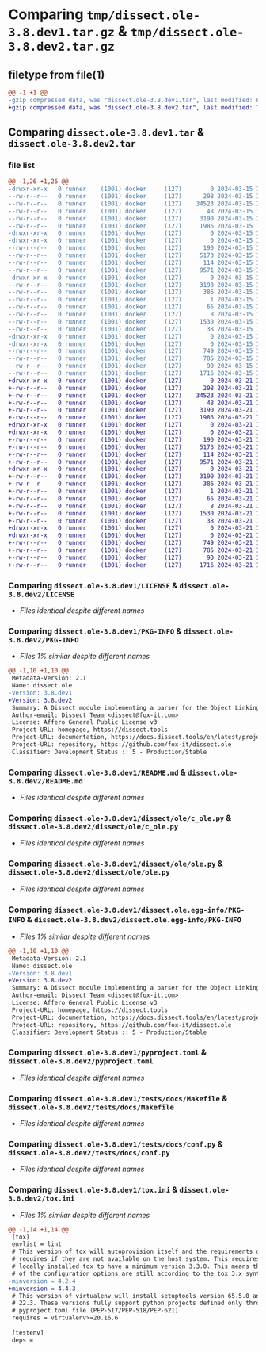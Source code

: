 # Comparing `tmp/dissect.ole-3.8.dev1.tar.gz` & `tmp/dissect.ole-3.8.dev2.tar.gz`

## filetype from file(1)

```diff
@@ -1 +1 @@
-gzip compressed data, was "dissect.ole-3.8.dev1.tar", last modified: Fri Mar 15 12:27:03 2024, max compression
+gzip compressed data, was "dissect.ole-3.8.dev2.tar", last modified: Thu Mar 21 10:16:52 2024, max compression
```

## Comparing `dissect.ole-3.8.dev1.tar` & `dissect.ole-3.8.dev2.tar`

### file list

```diff
@@ -1,26 +1,26 @@
-drwxr-xr-x   0 runner    (1001) docker     (127)        0 2024-03-15 12:27:03.528459 dissect.ole-3.8.dev1/
--rw-r--r--   0 runner    (1001) docker     (127)      298 2024-03-15 12:26:53.000000 dissect.ole-3.8.dev1/COPYRIGHT
--rw-r--r--   0 runner    (1001) docker     (127)    34523 2024-03-15 12:26:53.000000 dissect.ole-3.8.dev1/LICENSE
--rw-r--r--   0 runner    (1001) docker     (127)       48 2024-03-15 12:26:53.000000 dissect.ole-3.8.dev1/MANIFEST.in
--rw-r--r--   0 runner    (1001) docker     (127)     3190 2024-03-15 12:27:03.528459 dissect.ole-3.8.dev1/PKG-INFO
--rw-r--r--   0 runner    (1001) docker     (127)     1986 2024-03-15 12:26:53.000000 dissect.ole-3.8.dev1/README.md
-drwxr-xr-x   0 runner    (1001) docker     (127)        0 2024-03-15 12:27:03.524459 dissect.ole-3.8.dev1/dissect/
-drwxr-xr-x   0 runner    (1001) docker     (127)        0 2024-03-15 12:27:03.524459 dissect.ole-3.8.dev1/dissect/ole/
--rw-r--r--   0 runner    (1001) docker     (127)      190 2024-03-15 12:26:53.000000 dissect.ole-3.8.dev1/dissect/ole/__init__.py
--rw-r--r--   0 runner    (1001) docker     (127)     5173 2024-03-15 12:26:53.000000 dissect.ole-3.8.dev1/dissect/ole/c_ole.py
--rw-r--r--   0 runner    (1001) docker     (127)      114 2024-03-15 12:26:53.000000 dissect.ole-3.8.dev1/dissect/ole/exceptions.py
--rw-r--r--   0 runner    (1001) docker     (127)     9571 2024-03-15 12:26:53.000000 dissect.ole-3.8.dev1/dissect/ole/ole.py
-drwxr-xr-x   0 runner    (1001) docker     (127)        0 2024-03-15 12:27:03.528459 dissect.ole-3.8.dev1/dissect.ole.egg-info/
--rw-r--r--   0 runner    (1001) docker     (127)     3190 2024-03-15 12:27:03.000000 dissect.ole-3.8.dev1/dissect.ole.egg-info/PKG-INFO
--rw-r--r--   0 runner    (1001) docker     (127)      386 2024-03-15 12:27:03.000000 dissect.ole-3.8.dev1/dissect.ole.egg-info/SOURCES.txt
--rw-r--r--   0 runner    (1001) docker     (127)        1 2024-03-15 12:27:03.000000 dissect.ole-3.8.dev1/dissect.ole.egg-info/dependency_links.txt
--rw-r--r--   0 runner    (1001) docker     (127)       65 2024-03-15 12:27:03.000000 dissect.ole-3.8.dev1/dissect.ole.egg-info/requires.txt
--rw-r--r--   0 runner    (1001) docker     (127)        8 2024-03-15 12:27:03.000000 dissect.ole-3.8.dev1/dissect.ole.egg-info/top_level.txt
--rw-r--r--   0 runner    (1001) docker     (127)     1530 2024-03-15 12:26:57.000000 dissect.ole-3.8.dev1/pyproject.toml
--rw-r--r--   0 runner    (1001) docker     (127)       38 2024-03-15 12:27:03.528459 dissect.ole-3.8.dev1/setup.cfg
-drwxr-xr-x   0 runner    (1001) docker     (127)        0 2024-03-15 12:27:03.524459 dissect.ole-3.8.dev1/tests/
-drwxr-xr-x   0 runner    (1001) docker     (127)        0 2024-03-15 12:27:03.528459 dissect.ole-3.8.dev1/tests/docs/
--rw-r--r--   0 runner    (1001) docker     (127)      749 2024-03-15 12:26:53.000000 dissect.ole-3.8.dev1/tests/docs/Makefile
--rw-r--r--   0 runner    (1001) docker     (127)      785 2024-03-15 12:26:53.000000 dissect.ole-3.8.dev1/tests/docs/conf.py
--rw-r--r--   0 runner    (1001) docker     (127)       90 2024-03-15 12:26:53.000000 dissect.ole-3.8.dev1/tests/docs/index.rst
--rw-r--r--   0 runner    (1001) docker     (127)     1716 2024-03-15 12:26:53.000000 dissect.ole-3.8.dev1/tox.ini
+drwxr-xr-x   0 runner    (1001) docker     (127)        0 2024-03-21 10:16:52.560888 dissect.ole-3.8.dev2/
+-rw-r--r--   0 runner    (1001) docker     (127)      298 2024-03-21 10:16:42.000000 dissect.ole-3.8.dev2/COPYRIGHT
+-rw-r--r--   0 runner    (1001) docker     (127)    34523 2024-03-21 10:16:42.000000 dissect.ole-3.8.dev2/LICENSE
+-rw-r--r--   0 runner    (1001) docker     (127)       48 2024-03-21 10:16:42.000000 dissect.ole-3.8.dev2/MANIFEST.in
+-rw-r--r--   0 runner    (1001) docker     (127)     3190 2024-03-21 10:16:52.560888 dissect.ole-3.8.dev2/PKG-INFO
+-rw-r--r--   0 runner    (1001) docker     (127)     1986 2024-03-21 10:16:42.000000 dissect.ole-3.8.dev2/README.md
+drwxr-xr-x   0 runner    (1001) docker     (127)        0 2024-03-21 10:16:52.556888 dissect.ole-3.8.dev2/dissect/
+drwxr-xr-x   0 runner    (1001) docker     (127)        0 2024-03-21 10:16:52.556888 dissect.ole-3.8.dev2/dissect/ole/
+-rw-r--r--   0 runner    (1001) docker     (127)      190 2024-03-21 10:16:42.000000 dissect.ole-3.8.dev2/dissect/ole/__init__.py
+-rw-r--r--   0 runner    (1001) docker     (127)     5173 2024-03-21 10:16:42.000000 dissect.ole-3.8.dev2/dissect/ole/c_ole.py
+-rw-r--r--   0 runner    (1001) docker     (127)      114 2024-03-21 10:16:42.000000 dissect.ole-3.8.dev2/dissect/ole/exceptions.py
+-rw-r--r--   0 runner    (1001) docker     (127)     9571 2024-03-21 10:16:42.000000 dissect.ole-3.8.dev2/dissect/ole/ole.py
+drwxr-xr-x   0 runner    (1001) docker     (127)        0 2024-03-21 10:16:52.560888 dissect.ole-3.8.dev2/dissect.ole.egg-info/
+-rw-r--r--   0 runner    (1001) docker     (127)     3190 2024-03-21 10:16:52.000000 dissect.ole-3.8.dev2/dissect.ole.egg-info/PKG-INFO
+-rw-r--r--   0 runner    (1001) docker     (127)      386 2024-03-21 10:16:52.000000 dissect.ole-3.8.dev2/dissect.ole.egg-info/SOURCES.txt
+-rw-r--r--   0 runner    (1001) docker     (127)        1 2024-03-21 10:16:52.000000 dissect.ole-3.8.dev2/dissect.ole.egg-info/dependency_links.txt
+-rw-r--r--   0 runner    (1001) docker     (127)       65 2024-03-21 10:16:52.000000 dissect.ole-3.8.dev2/dissect.ole.egg-info/requires.txt
+-rw-r--r--   0 runner    (1001) docker     (127)        8 2024-03-21 10:16:52.000000 dissect.ole-3.8.dev2/dissect.ole.egg-info/top_level.txt
+-rw-r--r--   0 runner    (1001) docker     (127)     1530 2024-03-21 10:16:47.000000 dissect.ole-3.8.dev2/pyproject.toml
+-rw-r--r--   0 runner    (1001) docker     (127)       38 2024-03-21 10:16:52.560888 dissect.ole-3.8.dev2/setup.cfg
+drwxr-xr-x   0 runner    (1001) docker     (127)        0 2024-03-21 10:16:52.556888 dissect.ole-3.8.dev2/tests/
+drwxr-xr-x   0 runner    (1001) docker     (127)        0 2024-03-21 10:16:52.560888 dissect.ole-3.8.dev2/tests/docs/
+-rw-r--r--   0 runner    (1001) docker     (127)      749 2024-03-21 10:16:42.000000 dissect.ole-3.8.dev2/tests/docs/Makefile
+-rw-r--r--   0 runner    (1001) docker     (127)      785 2024-03-21 10:16:42.000000 dissect.ole-3.8.dev2/tests/docs/conf.py
+-rw-r--r--   0 runner    (1001) docker     (127)       90 2024-03-21 10:16:42.000000 dissect.ole-3.8.dev2/tests/docs/index.rst
+-rw-r--r--   0 runner    (1001) docker     (127)     1716 2024-03-21 10:16:42.000000 dissect.ole-3.8.dev2/tox.ini
```

### Comparing `dissect.ole-3.8.dev1/LICENSE` & `dissect.ole-3.8.dev2/LICENSE`

 * *Files identical despite different names*

### Comparing `dissect.ole-3.8.dev1/PKG-INFO` & `dissect.ole-3.8.dev2/PKG-INFO`

 * *Files 1% similar despite different names*

```diff
@@ -1,10 +1,10 @@
 Metadata-Version: 2.1
 Name: dissect.ole
-Version: 3.8.dev1
+Version: 3.8.dev2
 Summary: A Dissect module implementing a parser for the Object Linking & Embedding (OLE) format, commonly used by document editors on Windows operating systems
 Author-email: Dissect Team <dissect@fox-it.com>
 License: Affero General Public License v3
 Project-URL: homepage, https://dissect.tools
 Project-URL: documentation, https://docs.dissect.tools/en/latest/projects/dissect.ole
 Project-URL: repository, https://github.com/fox-it/dissect.ole
 Classifier: Development Status :: 5 - Production/Stable
```

### Comparing `dissect.ole-3.8.dev1/README.md` & `dissect.ole-3.8.dev2/README.md`

 * *Files identical despite different names*

### Comparing `dissect.ole-3.8.dev1/dissect/ole/c_ole.py` & `dissect.ole-3.8.dev2/dissect/ole/c_ole.py`

 * *Files identical despite different names*

### Comparing `dissect.ole-3.8.dev1/dissect/ole/ole.py` & `dissect.ole-3.8.dev2/dissect/ole/ole.py`

 * *Files identical despite different names*

### Comparing `dissect.ole-3.8.dev1/dissect.ole.egg-info/PKG-INFO` & `dissect.ole-3.8.dev2/dissect.ole.egg-info/PKG-INFO`

 * *Files 1% similar despite different names*

```diff
@@ -1,10 +1,10 @@
 Metadata-Version: 2.1
 Name: dissect.ole
-Version: 3.8.dev1
+Version: 3.8.dev2
 Summary: A Dissect module implementing a parser for the Object Linking & Embedding (OLE) format, commonly used by document editors on Windows operating systems
 Author-email: Dissect Team <dissect@fox-it.com>
 License: Affero General Public License v3
 Project-URL: homepage, https://dissect.tools
 Project-URL: documentation, https://docs.dissect.tools/en/latest/projects/dissect.ole
 Project-URL: repository, https://github.com/fox-it/dissect.ole
 Classifier: Development Status :: 5 - Production/Stable
```

### Comparing `dissect.ole-3.8.dev1/pyproject.toml` & `dissect.ole-3.8.dev2/pyproject.toml`

 * *Files identical despite different names*

### Comparing `dissect.ole-3.8.dev1/tests/docs/Makefile` & `dissect.ole-3.8.dev2/tests/docs/Makefile`

 * *Files identical despite different names*

### Comparing `dissect.ole-3.8.dev1/tests/docs/conf.py` & `dissect.ole-3.8.dev2/tests/docs/conf.py`

 * *Files identical despite different names*

### Comparing `dissect.ole-3.8.dev1/tox.ini` & `dissect.ole-3.8.dev2/tox.ini`

 * *Files 1% similar despite different names*

```diff
@@ -1,14 +1,14 @@
 [tox]
 envlist = lint
 # This version of tox will autoprovision itself and the requirements defined in
 # requires if they are not available on the host system. This requires the
 # locally installed tox to have a minimum version 3.3.0. This means the names
 # of the configuration options are still according to the tox 3.x syntax.
-minversion = 4.2.4
+minversion = 4.4.3
 # This version of virtualenv will install setuptools version 65.5.0 and pip
 # 22.3. These versions fully support python projects defined only through a
 # pyproject.toml file (PEP-517/PEP-518/PEP-621)
 requires = virtualenv>=20.16.6
 
 [testenv]
 deps =
```

